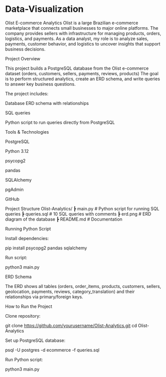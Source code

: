 # Data-Visualization
Olist E-commerce Analytics
Olist is a large Brazilian e-commerce marketplace that connects small businesses to major online platforms. The company provides sellers with infrastructure for managing products, orders, logistics, and payments.
As a data analyst, my role is to analyze sales, payments, customer behavior, and logistics to uncover insights that support business decisions.

Project Overview

This project builds a PostgreSQL database from the Olist e-commerce dataset (orders, customers, sellers, payments, reviews, products)
The goal is to perform structured analytics, create an ERD schema, and write queries to answer key business questions.

The project includes:

Database ERD schema with relationships 

SQL queries 

Python script to run queries directly from PostgreSQL

Tools & Technologies

PostgreSQL 

Python 3.12

psycopg2 

pandas 

SQLAlchemy

pgAdmin 

GitHub

Project Structure
Olist-Analytics/
 ┣ main.py              # Python script for running SQL queries
 ┣ queries.sql          # 10 SQL queries with comments
 ┣ erd.png              # ERD diagram of the database
 ┣ README.md            # Documentation



Running Python Script

Install dependencies:

pip install psycopg2 pandas sqlalchemy


Run script:

python3 main.py



ERD Schema

The ERD shows all tables (orders, order_items, products, customers, sellers, geolocation, payments, reviews, category_translation) and their relationships via primary/foreign keys.



How to Run the Project

Clone repository:

git clone https://github.com/yourusername/Olist-Analytics.git
cd Olist-Analytics


Set up PostgreSQL database:

psql -U postgres -d ecommerce -f queries.sql


Run Python script:

python3 main.py
